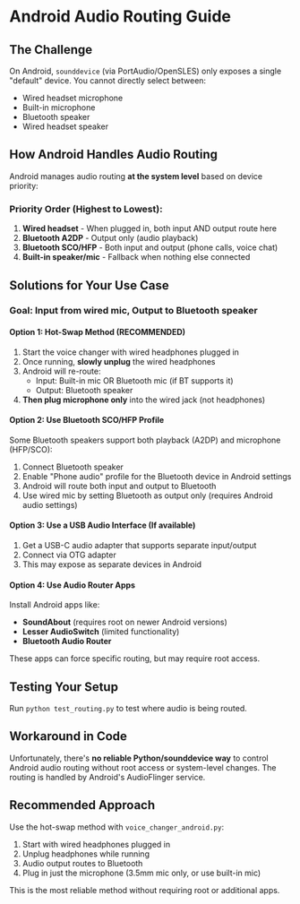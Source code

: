 # Android Audio Routing Guide

## The Challenge

On Android, `sounddevice` (via PortAudio/OpenSLES) only exposes a single "default" device. You cannot directly select between:
- Wired headset microphone
- Built-in microphone
- Bluetooth speaker
- Wired headset speaker

## How Android Handles Audio Routing

Android manages audio routing **at the system level** based on device priority:

### Priority Order (Highest to Lowest):
1. **Wired headset** - When plugged in, both input AND output route here
2. **Bluetooth A2DP** - Output only (audio playback)
3. **Bluetooth SCO/HFP** - Both input and output (phone calls, voice chat)
4. **Built-in speaker/mic** - Fallback when nothing else connected

## Solutions for Your Use Case

### Goal: Input from wired mic, Output to Bluetooth speaker

#### Option 1: Hot-Swap Method (RECOMMENDED)
1. Start the voice changer with wired headphones plugged in
2. Once running, **slowly unplug** the wired headphones
3. Android will re-route:
   - Input: Built-in mic OR Bluetooth mic (if BT supports it)
   - Output: Bluetooth speaker
4. **Then plug microphone only** into the wired jack (not headphones)

#### Option 2: Use Bluetooth SCO/HFP Profile
Some Bluetooth speakers support both playback (A2DP) and microphone (HFP/SCO):
1. Connect Bluetooth speaker
2. Enable "Phone audio" profile for the Bluetooth device in Android settings
3. Android will route both input and output to Bluetooth
4. Use wired mic by setting Bluetooth as output only (requires Android audio settings)

#### Option 3: Use a USB Audio Interface (If available)
1. Get a USB-C audio adapter that supports separate input/output
2. Connect via OTG adapter
3. This may expose as separate devices in Android

#### Option 4: Use Audio Router Apps
Install Android apps like:
- **SoundAbout** (requires root on newer Android versions)
- **Lesser AudioSwitch** (limited functionality)
- **Bluetooth Audio Router**

These apps can force specific routing, but may require root access.

## Testing Your Setup

Run `python test_routing.py` to test where audio is being routed.

## Workaround in Code

Unfortunately, there's **no reliable Python/sounddevice way** to control Android audio routing without root access or system-level changes. The routing is handled by Android's AudioFlinger service.

## Recommended Approach

Use the hot-swap method with `voice_changer_android.py`:
1. Start with wired headphones plugged in
2. Unplug headphones while running
3. Audio output routes to Bluetooth
4. Plug in just the microphone (3.5mm mic only, or use built-in mic)

This is the most reliable method without requiring root or additional apps.
